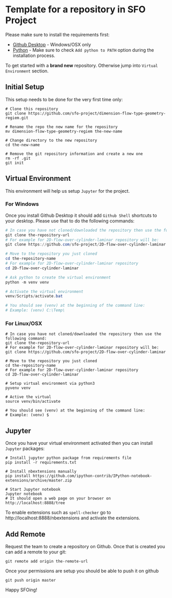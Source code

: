 # Template for a repository in SFO Project

Please make sure to install the requirements first:
- [Github Desktop](https://desktop.github.com/) - Windows/OSX only
- [Python](https://www.python.org/downloads/) - Make sure to check `Add python to PATH` option during the installation process.

To get started with a **brand new** repository. Otherwise jump into `Virtual Environment` section.

## Initial Setup
This setup needs to be done for the very first time only:

```shell
# Clone this repository
git clone https://github.com/sfo-project/dimension-flow-type-geometry-regiem.git

# Rename the repo the new name for the repository
mv dimension-flow-type-geometry-regiem the-new-name

# Change directory to the new repository
cd the-new-name

# Remove the git repository information and create a new one
rm -rf .git
git init
```

## Virtual Environment
This environment will help us setup `Jupyter` for the project.

### For Windows
Once you install Github Desktop it should add `Github Shell` shortcuts to your desktop. Please use that to do the following commands:
```powershell
# In case you have not cloned/downloaded the repository then use the following command:
git clone the-repository-url
# For example for 2D-flow-over-cylinder-laminar repository will be:
git clone https://github.com/sfo-project/2D-flow-over-cylinder-laminar

# Move to the repository you just cloned
cd the-repository-name
# For example for 2D-flow-over-cylinder-laminar repository
cd 2D-flow-over-cylinder-laminar

# Ask python to create the virtual environment
python -m venv venv

# Activate the virtual environment
venv/Scripts/activate.bat

# You should see (venv) at the beginning of the command line:
# Example: (venv) C:\Temp\
```

### For Linux/OSX
```shell
# In case you have not cloned/downloaded the repository then use the following command:
git clone the-repository-url
# For example for 2D-flow-over-cylinder-laminar repository will be:
git clone https://github.com/sfo-project/2D-flow-over-cylinder-laminar

# Move to the repository you just cloned
cd the-repository-name
# For example for 2D-flow-over-cylinder-laminar repository
cd 2D-flow-over-cylinder-laminar

# Setup virtual environment via python3
pyvenv venv

# Active the virtual
source venv/bin/activate

# You should see (venv) at the beginning of the command line:
# Example: (venv) $
```

## Jupyter
Once you have your virtual environment activated then you can install `Jupyter` packages:

```shell
# Install jupyter python package from requirements file
pip install -r requirements.txt

# Install nbextensions manually
pip install https://github.com/ipython-contrib/IPython-notebook-extensions/archive/master.zip

# Start Jupyter notebook
Jupyter notebook
# It should open a web page on your browser on http://localhost:8888/tree
```

To enable extensions such as `spell-checker` go to http://localhost:8888/nbextensions and activate the extensions.

## Add Remote
Request the team to create a repository on Github. Once that is created you can add a remote to your git:
```shell
git remote add origin the-remote-url
```

Once your permissions are setup you should be able to push it on github
```shell
git push origin master
```

Happy SFOing!
